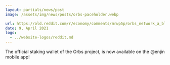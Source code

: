 ```yaml
---
layout: partials/news/post
image: /assets/img/news/posts/orbs-paceholder.webp

url: https://old.reddit.com/r/economy/comments/mrwp5p/orbs_network_a_blockchainbased_platform_designed/
date: 9, April 2021
logo: 
  - ../website-logos/reddit.md
---
```


The official staking wallet of the Orbs project, is now available on the @enjin mobile app! 
